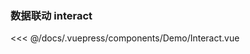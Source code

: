 ### 数据联动 interact

<template>
  <Demo-Interact />
</template>

<<< @/docs/.vuepress/components/Demo/Interact.vue

